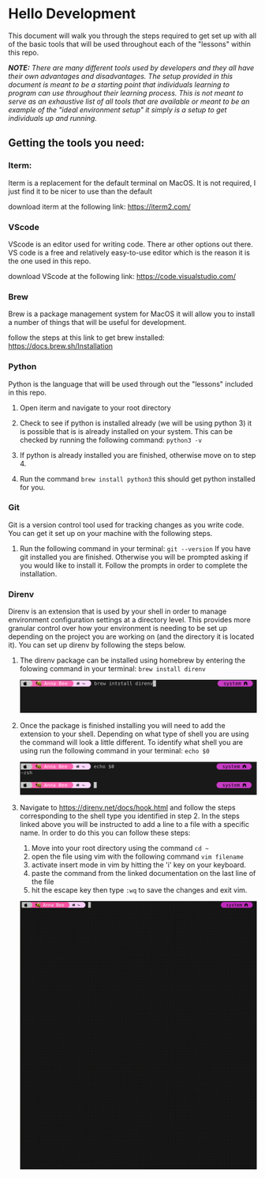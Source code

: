 # Hello Development
This document will walk you through the steps required to get set up with all of the basic tools that will be used throughout each of the "lessons" within this repo. 

***NOTE:*** *There are many different tools used by developers and they all have their own advantages and disadvantages. The setup provided in this document is meant to be a starting point that individuals learning to program can use throughout their learning process. This is not meant to serve as an exhaustive list of all tools that are available or meant to be an example of the "ideal environment setup" it simply is a setup to get individuals up and running.*

## Getting the tools you need:

### Iterm: 
Iterm is a replacement for the default terminal on MacOS. It is not required, I just find it to be nicer to use than the default

download iterm at the following link: https://iterm2.com/

### VScode 
VScode is an editor used for writing code. There ar other options out there. VS code is a free and relatively easy-to-use editor which is the reason it is the one used in this repo. 

download VScode at the following link: https://code.visualstudio.com/

### Brew
Brew is a package management system for MacOS it will allow you to install a number of things that will be useful for development. 

follow the steps at this link to get brew installed: https://docs.brew.sh/Installation

### Python
Python is the language that will be used through out the "lessons" included in this repo. 

1. Open iterm and navigate to your root directory

2. Check to see if python is installed already (we will be using python 3) it is possible that is is already installed on your system. This can be checked by running the following command: ```python3 -v```

3. If python is already installed you are finished, otherwise move on to step 4.

4. Run the command ```brew install python3``` this should get python installed for you. 


### Git

Git is a version control tool used for tracking changes as you write code. You can get it set up on your machine with the following steps. 

1. Run the following command in your terminal: ```git --version``` If you have git installed you are finished. Otherwise you will be prompted asking if you would like to install it. Follow the prompts in order to complete the installation. 

### Direnv

Direnv is an extension that is used by your shell in order to manage environment configuration settings at a directory level. This provides more granular control over how your environment is needing to be set up depending on the project you are working on (and the directory it is located it). You can set up direnv by following the steps below.

1. The direnv package can be installed using homebrew by entering the folowing command in your terminal: ```brew install direnv```

    ![installing direnv](../assets/install_direnv.png)

2. Once the package is finished installing you will need to add the extension to your shell. Depending on what type of shell you are using the command will look a little different. To identify what shell you are using run the following command in your terminal: ```echo $0```

    ![checking shell type](../assets/check_shell.png)

3. Navigate to https://direnv.net/docs/hook.html and follow the steps corresponding to the shell type you identified in step 2. In the steps linked above you will be instructed to add a line to a file with a specific name. In order to do this you can follow these steps:
    >
    1. Move into your root directory using the command ```cd ~```
    2. open the file using vim with the following command ```vim filename```
    3. activate insert mode in vim by hitting the 'i' key on your keyboard.
    4. paste the command from the linked documentation on the last line of the file
    5. hit the escape key then type ```:wq``` to save the changes and exit vim.
   
    >
    ![hooking direnv into shell](../assets/direnv_hook.gif)

